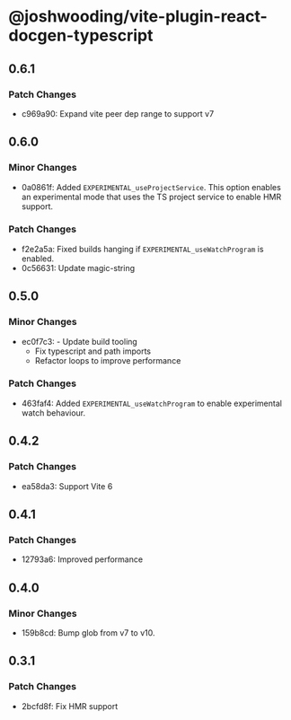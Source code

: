 # @joshwooding/vite-plugin-react-docgen-typescript

## 0.6.1

### Patch Changes

- c969a90: Expand vite peer dep range to support v7

## 0.6.0

### Minor Changes

- 0a0861f: Added `EXPERIMENTAL_useProjectService`. This option enables an experimental mode that uses the TS project service to enable HMR support.

### Patch Changes

- f2e2a5a: Fixed builds hanging if `EXPERIMENTAL_useWatchProgram` is enabled.
- 0c56631: Update magic-string

## 0.5.0

### Minor Changes

- ec0f7c3: - Update build tooling
  - Fix typescript and path imports
  - Refactor loops to improve performance

### Patch Changes

- 463faf4: Added `EXPERIMENTAL_useWatchProgram` to enable experimental watch behaviour.

## 0.4.2

### Patch Changes

- ea58da3: Support Vite 6

## 0.4.1

### Patch Changes

- 12793a6: Improved performance

## 0.4.0

### Minor Changes

- 159b8cd: Bump glob from v7 to v10.

## 0.3.1

### Patch Changes

- 2bcfd8f: Fix HMR support
